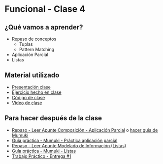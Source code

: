 # Funcional - Clase 4

## ¿Qué vamos a aprender?

* Repaso de conceptos
    * Tuplas
    * Pattern Matching
* Aplicación Parcial
* Listas

## Material utilizado

* [Presentación clase](https://docs.google.com/presentation/d/13QNit2qVMY7V-XJcUX7ZV7aSO7DRmMyGse4i6sXwoP8/edit#slide=id.gcd6f1c6e90_0_71)
* [Ejercicio hecho en clase](https://docs.google.com/document/d/1rHut9mKKa3ABxQGyQ2teRbE6WRuytsGH_Y9wj-bBMb8/edit#)
* [Código de clase](https://github.com/pdep-st/seguimiento/blob/main/seguimiento/2021/funcional/practica/clase4.hs)
* [Video de clase](https://www.youtube.com/playlist?list=PLtMHMXFOjfDAp5WPRCsX36g8kwqKr1IOa)

## Para hacer después de la clase

* [Repaso - Leer Apunte Composición - Aplicación Parcial](https://docs.google.com/document/d/1n7TPE2qRpFSnj95lIZFD-q7Ko_DT9XZLH9_kEkNClrU/edit?usp=sharing) o [hacer guía de Mumuki](https://mumuki.io/pdep-utn/lessons/692-programacion-funcional-aplicacion-parcial-y-orden-superior)
* [Guía práctica - Mumuki - Práctica aplicación parcial](https://mumuki.io/pdep-utn/lessons/693-programacion-funcional-practica-aplicacion-parcial-y-orden-superior)
* [Repaso - Leer Apunte Modelado de Información (Listas)](https://docs.google.com/document/d/11C2UAbP70dP7sTID-ZxJm_a-5ypKxQUEuZr6GVk5yFI/edit#heading=h.x2xuqlkw85oe)
* [Guía práctica - Mumuki - Listas](https://mumuki.io/pdep-utn/lessons/695-programacion-funcional-listas)
* [Trabajo Práctico - Entrega #1](https://docs.google.com/document/d/15M2-5Rbb_KvyFue902fmopaTGJ00xaayVVHOVWUAcCM/edit?usp=sharing)
